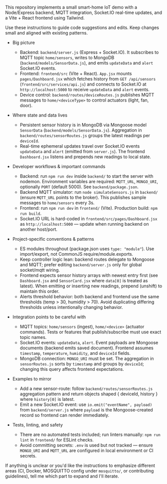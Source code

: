This repository implements a small smart-home IoT demo with a Node/Express backend, MQTT integration, Socket.IO real-time updates, and a Vite + React frontend using Tailwind.

Use these instructions to guide code suggestions and edits. Keep changes small and aligned with existing patterns.

- Big picture
  - Backend: `backend/server.js` (Express + Socket.IO). It subscribes to MQTT topic `home/sensors`, writes to MongoDB (`backend/models/SensorData.js`), and emits `updateData` and `alert` Socket.IO events.
  - Frontend: `frontend/src` (Vite + React). `App.jsx` mounts `pages/Dashboard.jsx` which fetches history from `GET /api/sensors` (`frontend/src/services/api.js`) and connects to Socket.IO at `http://localhost:5000` to receive `updateData` and `alert` events.
  - Device control: `backend/routes/deviceRoutes.js` publishes MQTT messages to `home/<deviceType>` to control actuators (light, fan, door).

- Where state and data lives
  - Persistent sensor history is in MongoDB via Mongoose model `SensorData` (`backend/models/SensorData.js`). Aggregation in `backend/routes/sensorRoutes.js` groups the latest readings per `deviceId`.
  - Real-time ephemeral updates travel over Socket.IO events `updateData` and `alert` (emitted from `server.js`). The frontend `Dashboard.jsx` listens and prepends new readings to local state.

- Developer workflows & important commands
  - Backend: run `npm run dev` inside `backend/` to start the server with nodemon. Environment variables are required: `MQTT_URL`, `MONGO_URI`, optionally `PORT` (default 5000). See `backend/package.json`.
  - Backend MQTT simulator: run `node simulateSensors.js` in `backend/` (ensure `MQTT_URL` points to the broker). This publishes sample messages to `home/sensors` every 3s.
  - Frontend: run `npm run dev` in `frontend/` (Vite). Production build: `npm run build`.
  - Socket.IO URL is hard-coded in `frontend/src/pages/Dashboard.jsx` as `http://localhost:5000` — update when running backend on another host/port.

- Project-specific conventions & patterns
  - ES modules throughout (package.json uses `type: "module"`). Use import/export, not CommonJS require/module.exports.
  - Keep controller logic lean: backend routes delegate to Mongoose and MQTT; prefer editing `backend/server.js` only for global socket/mqtt wiring.
  - Frontend expects sensor history arrays with newest entry first (see `Dashboard.jsx` and `SensorCard.jsx` where `data[0]` is treated as latest). When emitting or inserting new readings, prepend (unshift) to maintain this order.
  - Alerts threshold behavior: both backend and frontend use the same thresholds (temp > 30, humidity > 70). Avoid duplicating differing thresholds unless intentionally changing behavior.

- Integration points to be careful with
  - MQTT topics: `home/sensors` (ingest), `home/<device>` (actuator commands). Tests or features that publish/subscribe must use exact topic names.
  - Socket.IO events: `updateData`, `alert`. Event payloads are Mongoose documents (backend emits saved document). Frontend assumes `timestamp`, `temperature`, `humidity`, and `deviceId` fields.
  - MongoDB connection: `MONGO_URI` must be set. The aggregation in `sensorRoutes.js` sorts by `timestamp` and groups by `deviceId`; changing this query affects frontend expectations.

- Examples to mirror
  - Add a new sensor-route: follow `backend/routes/sensorRoutes.js` aggregation pattern and return objects shaped { deviceId, history } where `history[0]` is latest.
  - Emit a new Socket.IO event: use `io.emit("eventName", payload)` from `backend/server.js` where `payload` is the Mongoose-created record so frontend can render immediately.

- Tests, linting, and safety
  - There are no automated tests included; run linters manually: `npm run lint` in `frontend/` for ESLint checks.
  - Avoid committing secrets: `.env` is used but not tracked — ensure `MONGO_URI` and `MQTT_URL` are configured in local environment or CI secrets.

If anything is unclear or you'd like the instructions to emphasize different areas (CI, Docker, MOSQUITTO config under `mosquitto/`, or contributing guidelines), tell me which part to expand and I'll iterate.
